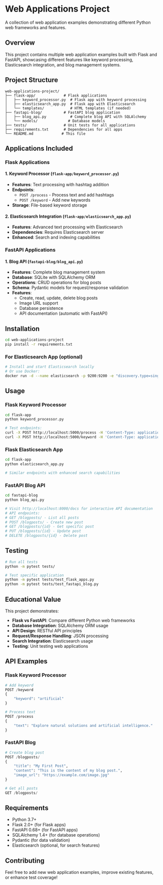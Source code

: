 # Web Applications Project

A collection of web application examples demonstrating different Python web frameworks and features.

## Overview

This project contains multiple web application examples built with Flask and FastAPI, showcasing different features like keyword processing, Elasticsearch integration, and blog management systems.

## Project Structure

```
web-applications-project/
├── flask-app/             # Flask applications
│   ├── keyword_processor.py  # Flask app with keyword processing
│   ├── elasticsearch_app.py  # Flask app with Elasticsearch
│   └── templates/            # HTML templates (if needed)
├── fastapi-blog/          # FastAPI blog application
│   ├── blog_api.py           # Complete blog API with SQLAlchemy
│   └── models/              # Database models
├── tests/                 # Unit tests for all applications
├── requirements.txt       # Dependencies for all apps
└── README.md             # This file
```

## Applications Included

### Flask Applications

#### 1. Keyword Processor (`flask-app/keyword_processor.py`)
- **Features**: Text processing with hashtag addition
- **Endpoints**: 
  - `POST /process` - Process text and add hashtags
  - `POST /keyword` - Add new keywords
- **Storage**: File-based keyword storage

#### 2. Elasticsearch Integration (`flask-app/elasticsearch_app.py`)
- **Features**: Advanced text processing with Elasticsearch
- **Dependencies**: Requires Elasticsearch server
- **Enhanced**: Search and indexing capabilities

### FastAPI Applications

#### 1. Blog API (`fastapi-blog/blog_api.py`)
- **Features**: Complete blog management system
- **Database**: SQLite with SQLAlchemy ORM
- **Operations**: CRUD operations for blog posts
- **Schema**: Pydantic models for request/response validation
- **Features**:
  - Create, read, update, delete blog posts
  - Image URL support
  - Database persistence
  - API documentation (automatic with FastAPI)

## Installation

```bash
cd web-applications-project
pip install -r requirements.txt
```

### For Elasticsearch App (optional)
```bash
# Install and start Elasticsearch locally
# Or use Docker:
docker run -d --name elasticsearch -p 9200:9200 -e "discovery.type=single-node" elasticsearch:7.14.0
```

## Usage

### Flask Keyword Processor
```bash
cd flask-app
python keyword_processor.py

# Test endpoints:
curl -X POST http://localhost:5000/process -H 'Content-Type: application/json' -d '{"text": "Let us focus on eating more natural and artificial products."}'
curl -X POST http://localhost:5000/keyword -H 'Content-Type: application/json' -d '{"keyword": "healthy"}'
```

### Flask Elasticsearch App
```bash
cd flask-app
python elasticsearch_app.py

# Similar endpoints with enhanced search capabilities
```

### FastAPI Blog API
```bash
cd fastapi-blog
python blog_api.py

# Visit http://localhost:8000/docs for interactive API documentation
# API endpoints:
# GET /blogposts/ - List all posts
# POST /blogposts/ - Create new post
# GET /blogposts/{id} - Get specific post
# PUT /blogposts/{id} - Update post
# DELETE /blogposts/{id} - Delete post
```

## Testing

```bash
# Run all tests
python -m pytest tests/

# Test specific application
python -m pytest tests/test_flask_apps.py
python -m pytest tests/test_fastapi_blog.py
```

## Educational Value

This project demonstrates:
- **Flask vs FastAPI**: Compare different Python web frameworks
- **Database Integration**: SQLAlchemy ORM usage
- **API Design**: RESTful API principles
- **Request/Response Handling**: JSON processing
- **Search Integration**: Elasticsearch usage
- **Testing**: Unit testing web applications

## API Examples

### Flask Keyword Processor
```python
# Add keyword
POST /keyword
{
    "keyword": "artificial"
}

# Process text
POST /process
{
    "text": "Explore natural solutions and artificial intelligence."
}
```

### FastAPI Blog
```python
# Create blog post
POST /blogposts/
{
    "title": "My First Post",
    "content": "This is the content of my blog post.",
    "image_url": "https://example.com/image.jpg"
}

# Get all posts
GET /blogposts/
```

## Requirements

- Python 3.7+
- Flask 2.0+ (for Flask apps)
- FastAPI 0.68+ (for FastAPI apps)
- SQLAlchemy 1.4+ (for database operations)
- Pydantic (for data validation)
- Elasticsearch (optional, for search features)

## Contributing

Feel free to add new web application examples, improve existing features, or enhance test coverage!